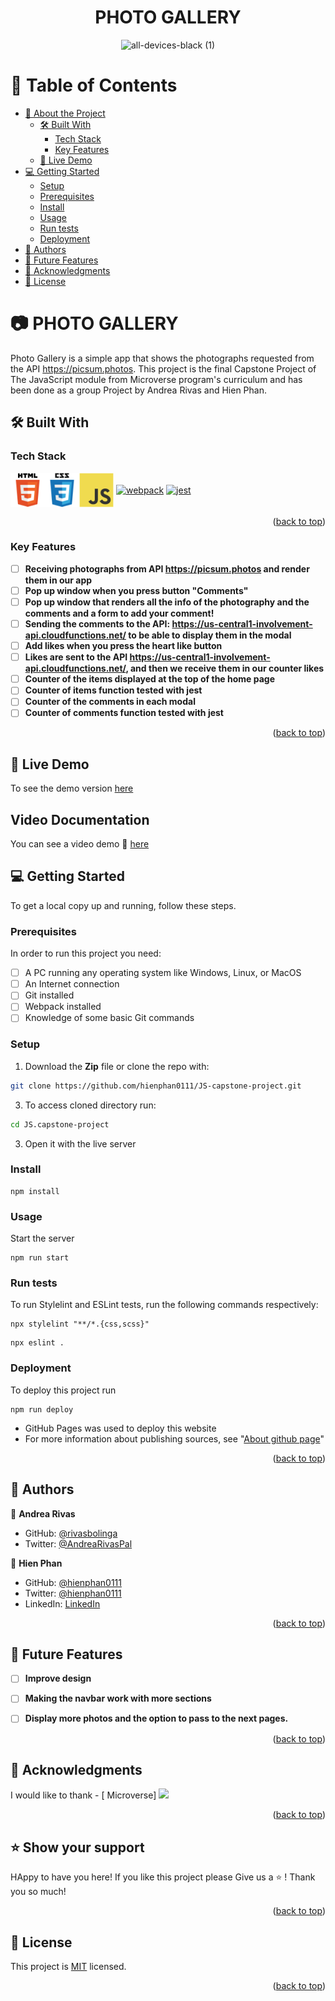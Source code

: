<a name="readme-top"></a>

<div align="center">

# PHOTO GALLERY <a name="about-project"></a>

![all-devices-black (1)](https://user-images.githubusercontent.com/103900838/218183377-5203cb47-87c2-4e32-afa0-a74db2f17451.png)



</div>

<!-- TABLE OF CONTENTS -->

# 📗 Table of Contents

- [📖 About the Project](#about-project)
  - [🛠 Built With](#built-with)
    - [Tech Stack](#tech-stack)
    - [Key Features](#key-features)
  - [🚀 Live Demo](#live-demo)
- [💻 Getting Started](#getting-started)
  - [Setup](#setup)
  - [Prerequisites](#prerequisites)
  - [Install](#install)
  - [Usage](#usage)
  - [Run tests](#run-tests)
  - [Deployment](#triangular_flag_on_post-deployment)
- [👥 Authors](#authors)
- [🔭 Future Features](#🔭-future-features)
- [🙏 Acknowledgments](#🙏-acknowledgments)
- [📝 License](#📝-license)


<!-- PROJECT DESCRIPTION -->

# 📷 PHOTO GALLERY <a name="about-project"></a>

Photo Gallery is a simple app that shows the photographs requested from the API https://picsum.photos. This project is the final Capstone Project of The JavaScript module from Microverse program's curriculum and has been done as a group Project by Andrea Rivas and Hien Phan.

## 🛠 Built With <a name="built-with"></a>

### Tech Stack <a name="tech-stack"></a>

<a href="https://www.w3.org/html/" target="_blank"><img align="center" src="https://raw.githubusercontent.com/devicons/devicon/master/icons/html5/html5-original-wordmark.svg" alt="html5" width="55" height="55"/></a><a href="https://www.w3schools.com/css/" target="_blank"><img align="center" src="https://raw.githubusercontent.com/devicons/devicon/master/icons/css3/css3-original-wordmark.svg" alt="css3" width="55" height="55"/></a><a href="https://developer.mozilla.org/en-US/docs/Web/JavaScript" target="_blank" rel="noreferrer"><img align="center" src="https://raw.githubusercontent.com/devicons/devicon/master/icons/javascript/javascript-original.svg" alt="javascript" width="55" height="55"/></a>
<a href="https://webpack.js.org/" target="_blank"><img align="center" src="https://github.com/webpack/media/blob/master/logo/icon.svg" alt="webpack" width="55" height="55"/></a>
<a href="https://jestjs.io/" target="_blank"><img align="center" src="https://user-images.githubusercontent.com/103900838/219062261-8a9b9a82-2967-4e21-abff-42005e4e6048.svg" alt="jest" width="55" height="55"/></a>


<p align="right">(<a href="#readme-top">back to top</a>)</p>

<!-- Features -->

### Key Features <a name="key-features"></a>

- [ ] **Receiving photographs from API https://picsum.photos and render them in our app**
- [ ] **Pop up window when you press button "Comments"**
- [ ] **Pop up window that renders all the info of the photography and the comments and a form to add your comment!**
- [ ] **Sending the comments to the API: https://us-central1-involvement-api.cloudfunctions.net/ to be able to display them in the modal**
- [ ] **Add likes when you press the heart like button**
- [ ] **Likes are sent to the API https://us-central1-involvement-api.cloudfunctions.net/, and then we receive them in our counter likes**
- [ ] **Counter of the items displayed at the top of the home page**
- [ ] **Counter of items function tested with jest**
- [ ] **Counter of the comments in each modal**
- [ ] **Counter of comments function tested with jest**

<p align="right">(<a href="#readme-top">back to top</a>)</p>

## 🚀 Live Demo <a name="live-demo"></a>

To see the demo version [here](https://rivasbolinga.github.io/JS-capstone-project/)

##  Video Documentation <a name="live-demo"></a>

You can see a video demo 🎥 [here](https://drive.google.com/file/d/1M_C1MTr86qxF2wS3QZc8wYBOwot-4FcU/view?usp=sharing)

<!-- GETTING STARTED -->

## 💻 Getting Started <a name="getting-started"></a>

To get a local copy up and running, follow these steps.


### Prerequisites

In order to run this project you need:

- [ ] A PC running any operating system like Windows, Linux, or MacOS
- [ ] An Internet connection
- [ ] Git installed
- [ ] Webpack installed
- [ ] Knowledge of some basic Git commands

### Setup

1. Download the **Zip** file or clone the repo with:
```bash
git clone https://github.com/hienphan0111/JS-capstone-project.git
```
3. To access cloned directory run:
```bash
cd JS.capstone-project
```
3. Open it with the live server

### Install
```
npm install
```

### Usage

Start the server

```
npm run start
```

### Run tests <a name="run-tests"></a>

To run Stylelint and ESLint tests, run the following commands respectively:

```
npx stylelint "**/*.{css,scss}"
```

```
npx eslint .
```

### Deployment <a name="deployment"></a>

To deploy this project run

```
npm run deploy
```

- GitHub Pages was used to deploy this website
- For more information about publishing sources, see "[About github page](https://docs.github.com/en/pages/getting-started-with-github-pages/about-github-pages#publishing-sources-for-github-pages-sites)"

<p align="right">(<a href="#readme-top">back to top</a>)</p>

<!-- AUTHORS -->

## 👥 Authors <a name="authors"></a>


👤 **Andrea Rivas**

- GitHub: [@rivasbolinga](https://github.com/rivasbolinga)
- Twitter: [@AndreaRivasPal](https://twitter.com/AndreaRivasPal)

👤 **Hien Phan**

- GitHub: [@hienphan0111](https://github.com/hienphan0111)
- Twitter: [@hienphan0111](https://twitter.com/twitterhandle)
- LinkedIn: [LinkedIn](https://www.linkedin.com/in/hien-phan-61097b256/)

<p align="right">(<a href="#readme-top">back to top</a>)</p>

<!-- FUTURE FEATURES -->

## 🔭 Future Features <a name="future-features"></a>

- [ ] **Improve design**
- [ ] **Making the navbar work with more sections**
- [ ] **Display more photos and the option to pass to the next pages.**


<p align="right">(<a href="#readme-top">back to top</a>)</p>




<!-- ACKNOWLEDGEMENTS -->

## 🙏 Acknowledgments <a name="acknowledgements"></a>


I would like to thank - [ Microverse]
 **![](https://img.shields.io/badge/Microverse-blueviolet)**

<p align="right">(<a href="#readme-top">back to top</a>)</p>

<!-- SUPPORT -->
## ⭐️ Show your support <a name="support"></a>

<!-- > Write a message to encourage readers to support your project -->
HAppy to have you here! If you like this project please Give us a ⭐️ !
Thank you so much!

<p align="right">(<a href="#readme-top">back to top</a>)</p>

<!-- LICENSE -->

## 📝 License <a name="license"></a>

This project is [MIT](https://github.com/hienphan0111/JS-capstone-project/blob/dev/MIT.md) licensed.

<p align="right">(<a href="#readme-top">back to top</a>)</p>
